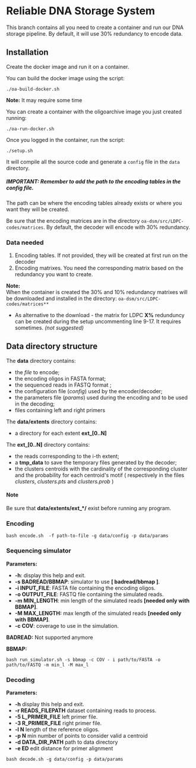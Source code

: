 # Reliable DNA Storage System
This branch contains all you need to create a container and run our DNA storage pipeline.
By default, it will use 30% redundancy to encode data.

## Installation

Create the docker image and run it on a container.

You can build the docker image using the script:
```
./oa-build-docker.sh
```
**Note:** It may require some time

You can create a container with the oligoarchive image you just created running:
```
./oa-run-docker.sh
```

Once you logged in the container, run the script:

```
./setup.sh
```
It will compile all the source code and generate a `config` file in the `data` directory. 

##### IMPORTANT: Remember to add the path to the encoding tables in the config file. 
The path can be where the encoding tables already exists or where you want they will be created.

Be sure that the encoding matrices are in the directory `oa-dsm/src/LDPC-codes/matrices`.
By default, the decoder will encode with 30% redundancy.
 
### Data needed

1. Encoding tables. If not provided, they will be created at first run on the decoder
2. Encoding matrixes. You need the corresponding matrix based on the redundancy you want to create.

**Note:** <br>
When the container is created the 30% and 10% redundancy matrixes will be downloaded and installed in the directory: `oa-dsm/src/LDPC-codes/matrices**`

* As alternative to the download - the matrix for LDPC **X%** redunduncy can be created during the setup uncommenting line 9-17. It requires sometimes. *(not suggested)*

## Data directory structure

The **data** directory contains:
* the *file* to encode;
* the encoding oligos in FASTA format;
* the sequenced reads in FASTQ format ;
* the configuration file (*config*) used by the encoder/decoder;
* the parameters file (*params*) used during the encoding and to be used in the decoding;
* files containing left and right primers

The **data/extents** directory contains:
* a directory for each extent **ext_[0..N]**

The **ext_[0..N]** directory contains:
* the reads corresponding to the i-th extent;
* a **tmp_data** to save the temporary files generated by the decoder;
* the clusters centroids with the cardinality of the corresponding cluster and the probability for each centroid's motif ( respectively in the files *clusters*, *clusters.pts* and *clusters.prob* )

#### Note
Be sure that **data/extents/ext_\*/** exist before running any program.


### Encoding
```
bash encode.sh  -f path-to-file -g data/config -p data/params
```

### Sequencing simulator
**Parameters:**<br>
* **-h**: display this help and exit.<br>
* **-s BADREAD/BBMAP**:    simulator to use **[ badread/bbmap ]**.<br>
* **-i INPUT_FILE**:       FASTA file containing the encoding oligos.<br>
* **-o OUTPUT_FILE**:      FASTQ file containing the simulated reads.<br>
* **-m MIN_LENGTH**:       min length of the simulated reads **[needed only with BBMAP]**.<br>
* **-M MAX_LENGTH:**       max length of the simulated reads **[needed only with BBMAP]**.<br>
* **-c COV**:              coverage to use in the simulation.<br>

**BADREAD:**
Not supported anymore

**BBMAP:**
```
bash run_simulator.sh -s bbmap -c COV - i path/to/FASTA -o path/to/FASTQ -m min_l -M max_l
```

### Decoding
**Parameters:**
* **-h**                  display this help and exit.<br>
* **-r READS_FILEPATH**   dataset containing reads to process.<br>
* **-5 L_PRIMER_FILE**    left primer file.<br>
* **-3 R_PRIMER_FILE**    right primer file.<br>
* **-l N**                length of the reference oligos.<br>
* **-p N**                min number of points to consider valid a centroid
* **-d DATA_DIR_PATH**    path to data directory
* **-e ED**             edit distance for primer alignment
```
bash decode.sh -g data/config -p data/params
```
